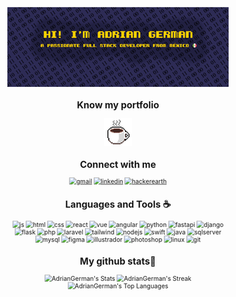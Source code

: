 <div align="center">
    <img align="center" src="./banner.png" />
</div>

<h2 align="center">Know my portfolio</h2>
<p align="center">
    <a href="https://adriangerman.com/" target="blank"><img align="center" src="./me.png" /></a>
</p>

<h2 align="center">Connect with me</h2>
<p align="center">
    <a href="mailto:adrian.german1019@gmail.com" target="_blank"><img alt="gmail"
            src="https://img.shields.io/badge/Gmail-white?style=for-the-badge&logo=gmail&logoColor=white&color=%23f54336"></a>
    <a href="https://linkedin.com/in/adrian-german/" target="_blank"><img alt="linkedin"
            src="https://img.shields.io/badge/LinkedIn-white?style=for-the-badge&logo=linkedin&color=%230882bd"></a>
    <a href="https://www.hackerrank.com/profile/adrian_german101" target="_blank"><img alt="hackerearth"
            src="https://img.shields.io/badge/HackerEarth-white?style=for-the-badge&logo=hackerearth&color=%232c3755"></a>
</p>

<h2 align="center">Languages and Tools ☕</h2>
<div align="center">
    <img alt="js" src="https://img.shields.io/badge/JavaScript-withe?style=flat-square&logo=javascript&color=%232d2b55">
    <img alt="html" src="https://img.shields.io/badge/HTML5-withe?style=flat-square&logo=html5&color=%232d2b55">
    <img alt="css" src="https://img.shields.io/badge/CSS-withe?style=flat-square&logo=css3&color=%232d2b55">
    <img alt="react" src="https://img.shields.io/badge/React-withe?style=flat-square&logo=react&color=%232d2b55">
    <img alt="vue" src="https://img.shields.io/badge/Vue.js-white?style=flat-square&logo=vuedotjs&color=%232d2b55">
    <img alt="angular" src="https://img.shields.io/badge/Angular-withe?style=flat-square&logo=angular&color=%232d2b55">
    <img alt="python" src="https://img.shields.io/badge/Python-withe?style=flat-square&logo=python&color=%232d2b55">
    <img alt="fastapi" src="https://img.shields.io/badge/FastAPI-white?style=flat-square&logo=fastapi&color=%232d2b55">
    <img alt="django" src="https://img.shields.io/badge/Django-white?style=flat-square&logo=django&color=%232d2b55">
    <img alt="flask" src="https://img.shields.io/badge/Flask-white?style=flat-square&logo=flask&color=%232d2b55">
    <img alt="php" src="https://img.shields.io/badge/PHP-withe?style=flat-square&logo=php&color=%232d2b55">
    <img alt="laravel" src="https://img.shields.io/badge/Laravel-white?style=flat-square&logo=laravel&color=%232d2b55">
    <img alt="tailwind"
        src="https://img.shields.io/badge/Tailwind%20CSS-white?style=flat-square&logo=tailwindcss&color=%232d2b55">
    <img alt="nodejs" src="https://img.shields.io/badge/Node.js-white?style=flat-square&logo=nodedotjs&color=%232d2b55">
    <img alt="swift" src="https://img.shields.io/badge/Swift-withe?style=flat-square&logo=swift&color=%232d2b55">
    <img alt="java" src="https://img.shields.io/badge/Java-white?style=flat-square&logo=oracle&color=%232d2b55">
    <img alt="sqlserver"
        src="https://img.shields.io/badge/SQL%20Server-white?style=flat-square&logo=mariadb&color=%232d2b55">
    <img alt="mysql" src="https://img.shields.io/badge/MySQL-white?style=flat-square&logo=mysql&color=%232d2b55">
    <img alt="figma" src="https://img.shields.io/badge/Figma-white?style=flat-square&logo=figma&color=%232d2b55">
    <img alt="illustrador"
        src="https://img.shields.io/badge/Illustrator-white?style=flat-square&logo=adobeillustrator&color=%232d2b55">
    <img alt="photoshop"
        src="https://img.shields.io/badge/Photoshop-white?style=flat-square&logo=adobephotoshop&color=%232d2b55">
    <img alt="linux" src="https://img.shields.io/badge/Linux-white?style=flat-square&logo=linux&color=%232d2b55">
    <img alt="git" src="https://img.shields.io/badge/Git-white?style=flat-square&logo=git&color=%232d2b55">
</div>

<div align="center">
<h2 align="center">My github stats🧃</h2>

![AdrianGerman's Stats](https://github-readme-stats.vercel.app/api?username=AdrianGerman&theme=shades-of-purple&show_icons=true&hide_border=true&count_private=false)
![AdrianGerman's Streak](https://github-readme-streak-stats.herokuapp.com/?user=AdrianGerman&theme=shades-of-purple&hide_border=true)
![AdrianGerman's Top Languages](https://github-readme-stats.vercel.app/api/top-langs/?username=AdrianGerman&theme=shades-of-purple&show_icons=true&hide_border=true&layout=compact)

</div>